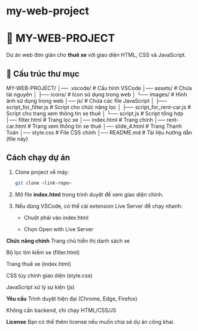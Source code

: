 # my-web-project

# 🚗 MY-WEB-PROJECT

Dự án web đơn giản cho **thuê xe** với giao diện HTML, CSS và JavaScript.

## 📂 Cấu trúc thư mục

MY-WEB-PROJECT/
│── .vscode/ # Cấu hình VSCode
│── assets/ # Chứa tài nguyên
│ ├── icons/ # Icon sử dụng trong web
│ └── images/ # Hình ảnh sử dụng trong web
│── js/ # Chứa các file JavaScript
│ ├── script_for_filter.js # Script cho chức năng lọc
│ ├── script_for_rent-car.js # Script cho trang xem thông tin xe thuê
│ └── script.js # Script tổng hợp
│── filter.html # Trang lọc xe
│── index.html # Trang chính
│── rent-car.html # Trang xem thông tin xe thuê
│── slide_4.html # Trang Thanh Toán
│── style.css # File CSS chính
│── README.md # Tài liệu hướng dẫn (file này)

## Cách chạy dự án

1. Clone project về máy:
   ```bash
   git clone <link-repo>
   ```
2. Mở file **index.html** trong trình duyệt để xem giao diện chính.

3. Nếu dùng VSCode, có thể cài extension Live Server để chạy nhanh:

   - Chuột phải vào index.html

   - Chọn Open with Live Server

**Chức năng chính**
Trang chủ hiển thị danh sách xe

Bộ lọc tìm kiếm xe (filter.html)

Trang thuê xe (index.html)

CSS tùy chỉnh giao diện (style.css)

JavaScript xử lý sự kiện (js)

**Yêu cầu**
Trình duyệt hiện đại (Chrome, Edge, Firefox)

Không cần backend, chỉ chạy HTML/CSS/JS

**License**
Bạn có thể thêm license nếu muốn chia sẻ dự án công khai.
